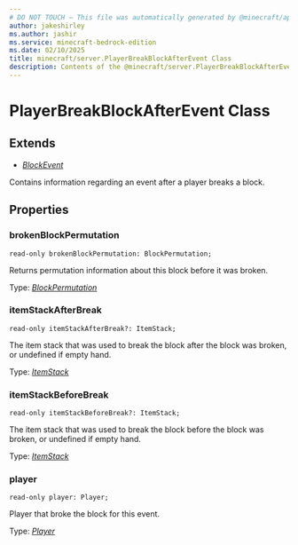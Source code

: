 ```yaml
---
# DO NOT TOUCH — This file was automatically generated by @minecraft/api-docs-generator, to report problems file an issue at https://github.com/Mojang/minecraft-scripting-libraries
author: jakeshirley
ms.author: jashir
ms.service: minecraft-bedrock-edition
ms.date: 02/10/2025
title: minecraft/server.PlayerBreakBlockAfterEvent Class
description: Contents of the @minecraft/server.PlayerBreakBlockAfterEvent class.
---
```

# PlayerBreakBlockAfterEvent Class

## Extends
- [*BlockEvent*](BlockEvent.md)

Contains information regarding an event after a player breaks a block.

## Properties

### **brokenBlockPermutation**
`read-only brokenBlockPermutation: BlockPermutation;`

Returns permutation information about this block before it was broken.

Type: [*BlockPermutation*](BlockPermutation.md)

### **itemStackAfterBreak**
`read-only itemStackAfterBreak?: ItemStack;`

The item stack that was used to break the block after the block was broken, or undefined if empty hand.

Type: [*ItemStack*](ItemStack.md)

### **itemStackBeforeBreak**
`read-only itemStackBeforeBreak?: ItemStack;`

The item stack that was used to break the block before the block was broken, or undefined if empty hand.

Type: [*ItemStack*](ItemStack.md)

### **player**
`read-only player: Player;`

Player that broke the block for this event.

Type: [*Player*](Player.md)
